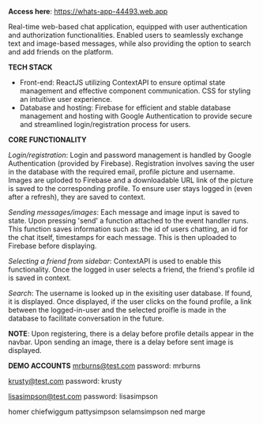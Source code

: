 **Access here**: https://whats-app-44493.web.app

Real-time web-based chat application, equipped with user authentication and authorization functionalities. Enabled users to seamlessly exchange text and image-based messages, while also
providing the option to search and add friends on the platform.

**TECH STACK**
- Front-end: ReactJS utilizing ContextAPI to ensure optimal state management and effective component communication. CSS for styling an intuitive user experience. 
- Database and hosting: Firebase for efficient and stable database management and hosting with Google Authentication to provide
secure and streamlined login/registration process for users. 


**CORE FUNCTIONALITY** 

*Login/registration*: Login and password management is handled by Google Authentication (provided by Firebase). Registration involves saving the user in the database with the required email, 
profile picture and username. Images are uploded to Firebase and a downloadable URL link of the picture is saved to the corresponding profile. To ensure user stays logged in (even after a refresh), they are saved to context.

*Sending messages/images*: Each message and image input is saved to state. Upon pressing 'send' a function attached to the event handler runs. This function saves information such as: the id of users chatting, 
an id for the chat itself, timestamps for each message. This is then uploaded to Firebase before displaying. 

*Selecting a friend from sidebar*: ContextAPI is used to enable this functionality. Once the logged in user selects a friend, the friend's profile id is saved in context. 

*Search*: The username is looked up in the exisiting user database. If found, it is displayed. Once displayed, if the user clicks on the found profile, a link between the logged-in-user and the selected proifle 
is made in the database to facilitate conversation in the future. 

**NOTE**: Upon registering, there is a delay before profile details appear in the navbar. Upon sending an image, there is a delay before sent image is displayed. 

**DEMO ACCOUNTS** 
mrburns@test.com 
password: mrburns

krusty@test.com 
password: krusty

lisasimpson@test.com 
password: lisasimpson

homer
chiefwiggum
pattysimpson
selamsimpson
ned
marge
